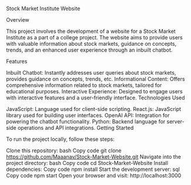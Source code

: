 Stock Market Institute Website

Overview

This project involves the development of a website for a Stock Market Institute as a part of a college project. The website aims to provide users with valuable information about stock markets, guidance on concepts, trends, and an enhanced user experience through an inbuilt chatbot.

Features

Inbuilt Chatbot: Instantly addresses user queries about stock markets, provides guidance on concepts, trends, etc.
Informational Content: Offers comprehensive information related to stock markets, tailored for educational purposes.
Interactive Experience: Designed to engage users with interactive features and a user-friendly interface.
Technologies Used

JavaScript: Language used for client-side scripting.
React.js: JavaScript library used for building user interfaces.
OpenAI API: Integration for powering the chatbot functionality.
Python: Backend language for server-side operations and API integrations.
Getting Started

To run the project locally, follow these steps:

Clone this repository:
bash
Copy code
git clone https://github.com/Maaanav/Stock-Market-Website.git
Navigate into the project directory:
bash
Copy code
cd Stock-Market-Website
Install dependencies:
Copy code
npm install
Start the development server:
sql
Copy code
npm start
Open your browser and visit: http://localhost:3000

